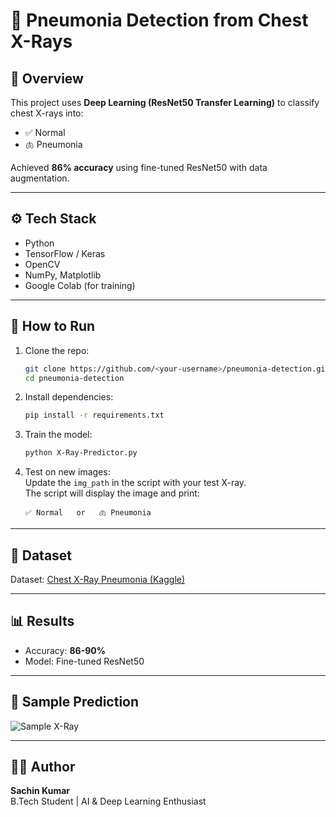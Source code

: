 # 🩻 Pneumonia Detection from Chest X-Rays

## 📌 Overview
This project uses **Deep Learning (ResNet50 Transfer Learning)** to classify chest X-rays into:
- ✅ Normal
- 🫁 Pneumonia

Achieved **86% accuracy** using fine-tuned ResNet50 with data augmentation.

---

## ⚙️ Tech Stack
- Python
- TensorFlow / Keras
- OpenCV
- NumPy, Matplotlib
- Google Colab (for training)

---

## 🚀 How to Run
1. Clone the repo:
   ```bash
   git clone https://github.com/<your-username>/pneumonia-detection.git
   cd pneumonia-detection
   ```

2. Install dependencies:
   ```bash
   pip install -r requirements.txt
   ```

3. Train the model:
   ```bash
   python X-Ray-Predictor.py
   ```

4. Test on new images:  
   Update the `img_path` in the script with your test X-ray.  
   The script will display the image and print:
   ```
   ✅ Normal   or   🫁 Pneumonia
   ```

---

## 📂 Dataset
Dataset: [Chest X-Ray Pneumonia (Kaggle)](https://www.kaggle.com/datasets/paultimothymooney/chest-xray-pneumonia)

---

## 📊 Results
- Accuracy: **86-90%**
- Model: Fine-tuned ResNet50

---

## 📸 Sample Prediction
![Sample X-Ray](sample_images/example.png)

---

## 👨‍💻 Author
**Sachin Kumar**  
B.Tech Student | AI & Deep Learning Enthusiast
